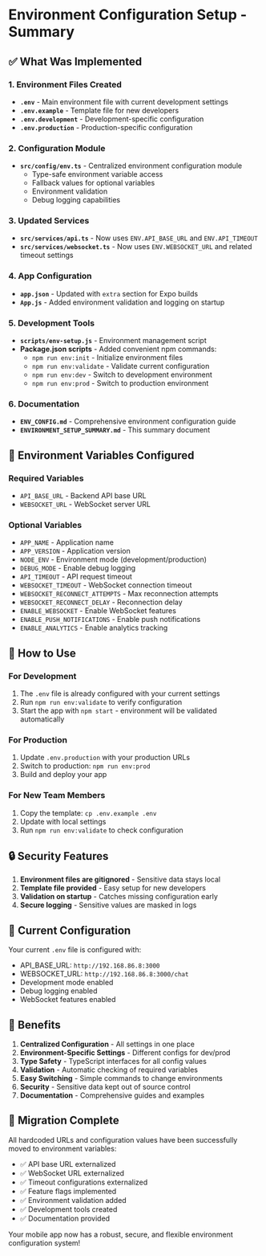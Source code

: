 # Environment Configuration Setup - Summary

## ✅ What Was Implemented

### 1. Environment Files Created
- **`.env`** - Main environment file with current development settings
- **`.env.example`** - Template file for new developers
- **`.env.development`** - Development-specific configuration
- **`.env.production`** - Production-specific configuration

### 2. Configuration Module
- **`src/config/env.ts`** - Centralized environment configuration module
  - Type-safe environment variable access
  - Fallback values for optional variables
  - Environment validation
  - Debug logging capabilities

### 3. Updated Services
- **`src/services/api.ts`** - Now uses `ENV.API_BASE_URL` and `ENV.API_TIMEOUT`
- **`src/services/websocket.ts`** - Now uses `ENV.WEBSOCKET_URL` and related timeout settings

### 4. App Configuration
- **`app.json`** - Updated with `extra` section for Expo builds
- **`App.js`** - Added environment validation and logging on startup

### 5. Development Tools
- **`scripts/env-setup.js`** - Environment management script
- **Package.json scripts** - Added convenient npm commands:
  - `npm run env:init` - Initialize environment files
  - `npm run env:validate` - Validate current configuration
  - `npm run env:dev` - Switch to development environment
  - `npm run env:prod` - Switch to production environment

### 6. Documentation
- **`ENV_CONFIG.md`** - Comprehensive environment configuration guide
- **`ENVIRONMENT_SETUP_SUMMARY.md`** - This summary document

## 🔧 Environment Variables Configured

### Required Variables
- `API_BASE_URL` - Backend API base URL
- `WEBSOCKET_URL` - WebSocket server URL

### Optional Variables
- `APP_NAME` - Application name
- `APP_VERSION` - Application version
- `NODE_ENV` - Environment mode (development/production)
- `DEBUG_MODE` - Enable debug logging
- `API_TIMEOUT` - API request timeout
- `WEBSOCKET_TIMEOUT` - WebSocket connection timeout
- `WEBSOCKET_RECONNECT_ATTEMPTS` - Max reconnection attempts
- `WEBSOCKET_RECONNECT_DELAY` - Reconnection delay
- `ENABLE_WEBSOCKET` - Enable WebSocket features
- `ENABLE_PUSH_NOTIFICATIONS` - Enable push notifications
- `ENABLE_ANALYTICS` - Enable analytics tracking

## 🚀 How to Use

### For Development
1. The `.env` file is already configured with your current settings
2. Run `npm run env:validate` to verify configuration
3. Start the app with `npm start` - environment will be validated automatically

### For Production
1. Update `.env.production` with your production URLs
2. Switch to production: `npm run env:prod`
3. Build and deploy your app

### For New Team Members
1. Copy the template: `cp .env.example .env`
2. Update with local settings
3. Run `npm run env:validate` to check configuration

## 🔒 Security Features

1. **Environment files are gitignored** - Sensitive data stays local
2. **Template file provided** - Easy setup for new developers
3. **Validation on startup** - Catches missing configuration early
4. **Secure logging** - Sensitive values are masked in logs

## 📝 Current Configuration

Your current `.env` file is configured with:
- API_BASE_URL: `http://192.168.86.8:3000`
- WEBSOCKET_URL: `http://192.168.86.8:3000/chat`
- Development mode enabled
- Debug logging enabled
- WebSocket features enabled

## 🎯 Benefits

1. **Centralized Configuration** - All settings in one place
2. **Environment-Specific Settings** - Different configs for dev/prod
3. **Type Safety** - TypeScript interfaces for all config values
4. **Validation** - Automatic checking of required variables
5. **Easy Switching** - Simple commands to change environments
6. **Security** - Sensitive data kept out of source control
7. **Documentation** - Comprehensive guides and examples

## 🔄 Migration Complete

All hardcoded URLs and configuration values have been successfully moved to environment variables:

- ✅ API base URL externalized
- ✅ WebSocket URL externalized  
- ✅ Timeout configurations externalized
- ✅ Feature flags implemented
- ✅ Environment validation added
- ✅ Development tools created
- ✅ Documentation provided

Your mobile app now has a robust, secure, and flexible environment configuration system!
